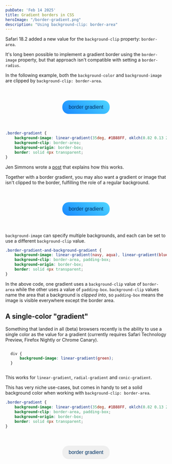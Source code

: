 ```yaml
---
pubDate: 'Feb 14 2025'
title: Gradient borders in CSS
heroImage: "/border-gradient.png"
description: "Using background-clip: border-area"
---
```


<style>
@supports(background-image: linear-gradient(green)) {
    .gradient-demo {
    width: 100px;
    height: 100px;
    background-image: linear-gradient(green);
}
}

.border-gradient-1 {
    background-image: linear-gradient(35deg, #1B88FF, oklch(0.82 0.13 223.75));
    border: solid 4px transparent;
    background-clip: border-area;
    background-origin: border-box;
    border-radius: 20px;
    font-size: 16px;
    font-weight: 500;
    font-stretch: 110%;
    padding: 8px 16px;
    margin: auto;
    display: block;
    color:rgb(0, 51, 101);
}

.border-gradient-2 {
    background-image: linear-gradient(35deg, #1B88FF, oklch(0.82 0.13 223.75)), linear-gradient(35deg, oklch(1 0.13 223.75), #fdf7ff);
    border: solid 4px transparent;
    background-clip: border-area, padding-box;
    background-origin: border-box;
    border-radius: 20px;
    font-size: 16px;
    font-weight: 500;
    font-stretch: 110%;
    padding: 8px 16px;
    margin: auto;
    display: block;
    color:rgb(0, 51, 101);
}

.border-gradient {
    background-image: linear-gradient(35deg, #1B88FF, oklch(0.82 0.13 223.75)), linear-gradient(#ecfeff);
    border: solid 4px transparent;
    background-clip: border-area, padding-box;
    background-origin: border-box;
    border-radius: 20px;
    font-size: 16px;
    font-weight: 500;
    font-stretch: 110%;
    padding: 8px 16px;
    margin: auto;
    display: block;
    color:rgb(0, 51, 101);
}

.transparency-bg {
    aspect-ratio: 2 / 1;
    height: 120px;
    background-image: url('/whitegraysquare.svg');
    background-repeat: round;
    margin-inline: auto;
    align-content: center;
}

@media (min-width: 440px) {
    .transparency-bg {
    aspect-ratio: 4 / 1
}
}

</style>

Safari 18.2 added a new value for the `background-clip` property: `border-area`.

It's long been possible to implement a gradient border using the `border-image` property, but that approach isn't compatible with setting a `border-radius`.

In the following example, both the `background-color` and `background-image` are clipped by `background-clip: border-area`.

<div class="transparency-bg">
<button class="border-gradient-1">border gradient</button>
</div>

```css
.border-gradient {
    background-image: linear-gradient(35deg, #1B88FF, oklch(0.82 0.13 223.75));
    background-clip: border-area;
    background-origin: border-box;
    border: solid 4px transparent;
}
```

Jen Simmons wrote a [post](https://webkit.org/blog/16214/background-clip-border-area/) that explains how this works.

Together with a border gradient, you may also want a gradient or image that isn't clipped to the border, fulfilling the role of a regular background.

<div class="transparency-bg">
<button class="border-gradient-2">border gradient</button>
</div>

`background-image` can specify multiple backgrounds, and each can be set to use a different `background-clip` value.

```css
.border-gradient-and-background-gradient {
    background-image: linear-gradient(navy, aqua), linear-gradient(blue, white);
    background-clip: border-area, padding-box;
    background-origin: border-box;
    border: solid 4px transparent;
}
```

In the above code, one gradient uses a `background-clip` value of `border-area` while the other uses a value of `padding-box`. `background-clip` values name the area that a background is _clipped into_, so `padding-box` means the image is visible everywhere except the border area.

## A single-color "gradient"

Something that landed in all (beta) browsers recently is the ability to use a single color as the value for a gradient (currently requires Safari Technology Preview, Firefox Nightly or Chrome Canary).

<div style="display: grid; grid-template-columns: max-content 1fr; gap: 16px; align-items: center;">
<div class="gradient-demo"></div>

```css
div {
    background-image: linear-gradient(green);
}
```

</div>

This works for `linear-gradient`, `radial-gradient` and `conic-gradient`.

This has very niche use-cases, but comes in handy to set a solid background color when working with `background-clip: border-area`.

```css
.border-gradient {
    background-image: linear-gradient(35deg, #1B88FF, oklch(0.82 0.13 223.75)), linear-gradient(#ecfeff);
    background-clip: border-area, padding-box;
    background-origin: border-box;
    border: solid 4px transparent;
}
```

<div class="transparency-bg">
<button class="border-gradient">border gradient</button>
</div>
